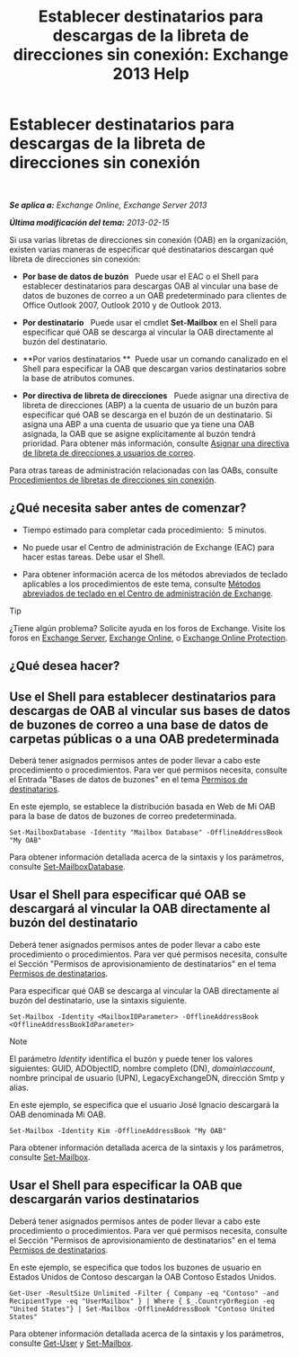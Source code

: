 ﻿---
title: 'Establecer destinatarios para descargas de la libreta de direcciones sin conexión: Exchange 2013 Help'
TOCTitle: Establecer destinatarios para descargas de la libreta de direcciones sin conexión
ms:assetid: 141751ac-16d3-4e3c-b70c-004aeedcb5a0
ms:mtpsurl: https://technet.microsoft.com/es-es/library/Aa996345(v=EXCHG.150)
ms:contentKeyID: 49895485
ms.date: 04/23/2018
mtps_version: v=EXCHG.150
ms.translationtype: HT
---

# Establecer destinatarios para descargas de la libreta de direcciones sin conexión

 

_**Se aplica a:** Exchange Online, Exchange Server 2013_

_**Última modificación del tema:** 2013-02-15_

Si usa varias libretas de direcciones sin conexión (OAB) en la organización, existen varias maneras de especificar qué destinatarios descargan qué libreta de direcciones sin conexión:

  - **Por base de datos de buzón**   Puede usar el EAC o el Shell para establecer destinatarios para descargas OAB al vincular una base de datos de buzones de correo a un OAB predeterminado para clientes de Office Outlook 2007, Outlook 2010 y de Outlook 2013.

  - **Por destinatario**   Puede usar el cmdlet **Set-Mailbox** en el Shell para especificar qué OAB se descarga al vincular la OAB directamente al buzón del destinatario.

  - **Por varios destinatarios **  Puede usar un comando canalizado en el Shell para especificar la OAB que descargan varios destinatarios sobre la base de atributos comunes.

  - **Por directiva de libreta de direcciones**   Puede asignar una directiva de libreta de direcciones (ABP) a la cuenta de usuario de un buzón para especificar qué OAB se descarga en el buzón de un destinatario. Si asigna una ABP a una cuenta de usuario que ya tiene una OAB asignada, la OAB que se asigne explícitamente al buzón tendrá prioridad. Para obtener más información, consulte [Asignar una directiva de libreta de direcciones a usuarios de correo](assign-an-address-book-policy-to-mail-users-exchange-2013-help.md).

Para otras tareas de administración relacionadas con las OABs, consulte [Procedimientos de libretas de direcciones sin conexión](offline-address-book-procedures-exchange-2013-help.md).

## ¿Qué necesita saber antes de comenzar?

  - Tiempo estimado para completar cada procedimiento:  5 minutos.

  - No puede usar el Centro de administración de Exchange (EAC) para hacer estas tareas. Debe usar el Shell.

  - Para obtener información acerca de los métodos abreviados de teclado aplicables a los procedimientos de este tema, consulte [Métodos abreviados de teclado en el Centro de administración de Exchange](keyboard-shortcuts-in-the-exchange-admin-center-exchange-online-protection-help.md).


> [!TIP]
> ¿Tiene algún problema? Solicite ayuda en los foros de Exchange. Visite los foros en <A href="https://go.microsoft.com/fwlink/p/?linkid=60612">Exchange Server</A>, <A href="https://go.microsoft.com/fwlink/p/?linkid=267542">Exchange Online</A>, o <A href="https://go.microsoft.com/fwlink/p/?linkid=285351">Exchange Online Protection</A>.



## ¿Qué desea hacer?

## Use el Shell para establecer destinatarios para descargas de OAB al vincular sus bases de datos de buzones de correo a una base de datos de carpetas públicas o a una OAB predeterminada

Deberá tener asignados permisos antes de poder llevar a cabo este procedimiento o procedimientos. Para ver qué permisos necesita, consulte el Entrada "Bases de datos de buzones" en el tema [Permisos de destinatarios](recipients-permissions-exchange-2013-help.md).

En este ejemplo, se establece la distribución basada en Web de Mi OAB para la base de datos de buzones de correo predeterminada.

    Set-MailboxDatabase -Identity "Mailbox Database" -OfflineAddressBook "My OAB"

Para obtener información detallada acerca de la sintaxis y los parámetros, consulte [Set-MailboxDatabase](https://technet.microsoft.com/es-es/library/bb123971\(v=exchg.150\)).

## Usar el Shell para especificar qué OAB se descargará al vincular la OAB directamente al buzón del destinatario

Deberá tener asignados permisos antes de poder llevar a cabo este procedimiento o procedimientos. Para ver qué permisos necesita, consulte el Sección "Permisos de aprovisionamiento de destinatarios" en el tema [Permisos de destinatarios](recipients-permissions-exchange-2013-help.md).

Para especificar qué OAB se descarga al vincular la OAB directamente al buzón del destinatario, use la sintaxis siguiente.

    Set-Mailbox -Identity <MailboxIDParameter> -OfflineAddressBook <OfflineAddressBookIdParameter>


> [!NOTE]
> El parámetro <EM>Identity</EM> identifica el buzón y puede tener los valores siguientes: GUID, ADObjectID, nombre completo (DN), <EM>domain\account</EM>, nombre principal de usuario (UPN), LegacyExchangeDN, dirección Smtp y alias.



En este ejemplo, se especifica que el usuario José Ignacio descargará la OAB denominada Mi OAB.

    Set-Mailbox -Identity Kim -OfflineAddressBook "My OAB"

Para obtener información detallada acerca de la sintaxis y los parámetros, consulte [Set-Mailbox](https://technet.microsoft.com/es-es/library/bb123981\(v=exchg.150\)).

## Usar el Shell para especificar la OAB que descargarán varios destinatarios

Deberá tener asignados permisos antes de poder llevar a cabo este procedimiento o procedimientos. Para ver qué permisos necesita, consulte el Sección "Permisos de aprovisionamiento de destinatarios" en el tema [Permisos de destinatarios](recipients-permissions-exchange-2013-help.md).

En este ejemplo, se especifica que todos los buzones de usuario en Estados Unidos de Contoso descargan la OAB Contoso Estados Unidos.

    Get-User -ResultSize Unlimited -Filter { Company -eq "Contoso" -and RecipientType -eq "UserMailbox" } | Where { $_.CountryOrRegion -eq "United States"} | Set-Mailbox -OfflineAddressBook "Contoso United States"

Para obtener información detallada acerca de la sintaxis y los parámetros, consulte [Get-User](https://technet.microsoft.com/es-es/library/aa996896\(v=exchg.150\)) y [Set-Mailbox](https://technet.microsoft.com/es-es/library/bb123981\(v=exchg.150\)).

